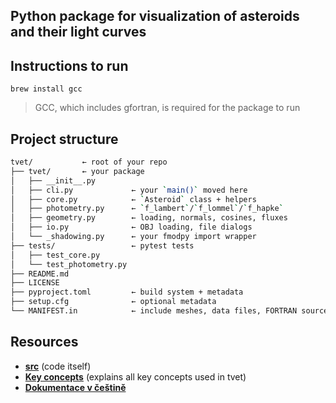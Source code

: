 ## Python package for visualization of asteroids and their light curves

## Instructions to run

```
brew install gcc
```
> GCC, which includes gfortran, is required for the package to run

## Project structure

```bash
tvet/           ← root of your repo
├── tvet/       ← your package
│   ├── __init__.py
│   ├── cli.py             ← your `main()` moved here
│   ├── core.py            ← `Asteroid` class + helpers
│   ├── photometry.py      ← `f_lambert`/`f_lommel`/`f_hapke`
│   ├── geometry.py        ← loading, normals, cosines, fluxes
│   ├── io.py              ← OBJ loading, file dialogs
│   └── _shadowing.py      ← your fmodpy import wrapper
├── tests/                 ← pytest tests
│   ├── test_core.py
│   └── test_photometry.py
├── README.md
├── LICENSE
├── pyproject.toml         ← build system + metadata
├── setup.cfg              ← optional metadata
└── MANIFEST.in            ← include meshes, data files, FORTRAN sources
```

## Resources

+ <b><a href="">src</a></b> (code itself)
+ <b><a href="https://github.com/scraptechguy/tvet/blob/main/docs/CONCEPTS.md">Key concepts</a></b> (explains all key concepts used in tvet)
+ <b><a href="https://sirrah.troja.mff.cuni.cz/~mira/tmp/diplomky/Broz_2024.pdf">Dokumentace v češtině</a></b> 
